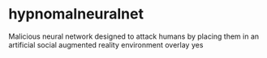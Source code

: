 # hypnomalneuralnet
Malicious neural network designed to attack humans by placing them in an artificial social augmented reality environment overlay yes

